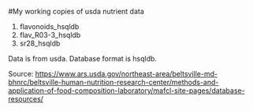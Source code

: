 #My working copies of usda nutrient data

1. flavonoids_hsqldb
2. flav_R03-3_hsqldb
3. sr28_hsqldb

Data is from usda. Database format is hsqldb.

Source: https://www.ars.usda.gov/northeast-area/beltsville-md-bhnrc/beltsville-human-nutrition-research-center/methods-and-application-of-food-composition-laboratory/mafcl-site-pages/database-resources/
